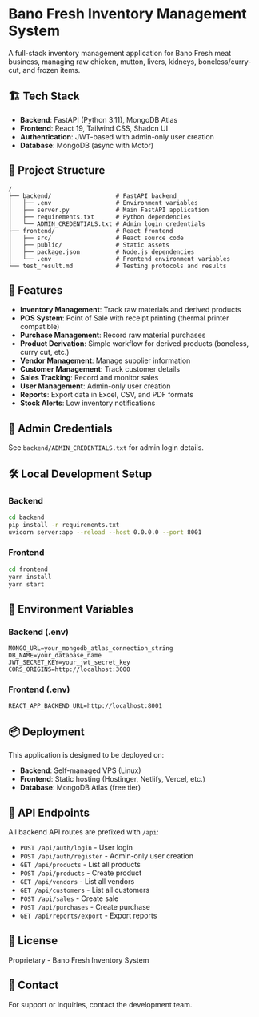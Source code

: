 # Bano Fresh Inventory Management System

A full-stack inventory management application for Bano Fresh meat business, managing raw chicken, mutton, livers, kidneys, boneless/curry-cut, and frozen items.

## 🏗️ Tech Stack

- **Backend**: FastAPI (Python 3.11), MongoDB Atlas
- **Frontend**: React 19, Tailwind CSS, Shadcn UI
- **Authentication**: JWT-based with admin-only user creation
- **Database**: MongoDB (async with Motor)

## 📁 Project Structure

```
/
├── backend/                  # FastAPI backend
│   ├── .env                  # Environment variables
│   ├── server.py             # Main FastAPI application
│   ├── requirements.txt      # Python dependencies
│   └── ADMIN_CREDENTIALS.txt # Admin login credentials
├── frontend/                 # React frontend
│   ├── src/                  # React source code
│   ├── public/               # Static assets
│   ├── package.json          # Node.js dependencies
│   └── .env                  # Frontend environment variables
└── test_result.md            # Testing protocols and results
```

## 🚀 Features

- **Inventory Management**: Track raw materials and derived products
- **POS System**: Point of Sale with receipt printing (thermal printer compatible)
- **Purchase Management**: Record raw material purchases
- **Product Derivation**: Simple workflow for derived products (boneless, curry cut, etc.)
- **Vendor Management**: Manage supplier information
- **Customer Management**: Track customer details
- **Sales Tracking**: Record and monitor sales
- **User Management**: Admin-only user creation
- **Reports**: Export data in Excel, CSV, and PDF formats
- **Stock Alerts**: Low inventory notifications

## 🔐 Admin Credentials

See `backend/ADMIN_CREDENTIALS.txt` for admin login details.

## 🛠️ Local Development Setup

### Backend

```bash
cd backend
pip install -r requirements.txt
uvicorn server:app --reload --host 0.0.0.0 --port 8001
```

### Frontend

```bash
cd frontend
yarn install
yarn start
```

## 📝 Environment Variables

### Backend (.env)
```
MONGO_URL=your_mongodb_atlas_connection_string
DB_NAME=your_database_name
JWT_SECRET_KEY=your_jwt_secret_key
CORS_ORIGINS=http://localhost:3000
```

### Frontend (.env)
```
REACT_APP_BACKEND_URL=http://localhost:8001
```

## 📦 Deployment

This application is designed to be deployed on:
- **Backend**: Self-managed VPS (Linux)
- **Frontend**: Static hosting (Hostinger, Netlify, Vercel, etc.)
- **Database**: MongoDB Atlas (free tier)

## 🔄 API Endpoints

All backend API routes are prefixed with `/api`:
- `POST /api/auth/login` - User login
- `POST /api/auth/register` - Admin-only user creation
- `GET /api/products` - List all products
- `POST /api/products` - Create product
- `GET /api/vendors` - List all vendors
- `GET /api/customers` - List all customers
- `POST /api/sales` - Create sale
- `POST /api/purchases` - Create purchase
- `GET /api/reports/export` - Export reports

## 📄 License

Proprietary - Bano Fresh Inventory System

## 👤 Contact

For support or inquiries, contact the development team.
